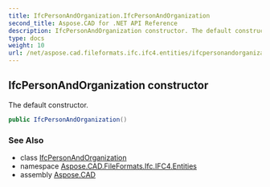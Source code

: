 ```yaml
---
title: IfcPersonAndOrganization.IfcPersonAndOrganization
second_title: Aspose.CAD for .NET API Reference
description: IfcPersonAndOrganization constructor. The default constructor
type: docs
weight: 10
url: /net/aspose.cad.fileformats.ifc.ifc4.entities/ifcpersonandorganization/ifcpersonandorganization/
---
```

## IfcPersonAndOrganization constructor

The default constructor.

```csharp
public IfcPersonAndOrganization()
```

### See Also

* class [IfcPersonAndOrganization](../)
* namespace [Aspose.CAD.FileFormats.Ifc.IFC4.Entities](../../ifcpersonandorganization/)
* assembly [Aspose.CAD](../../../)


